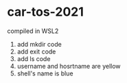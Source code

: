 # car-tos-2021
compiled in WSL2

1. add mkdir code
2. add exit code
3. add ls code
4. username and hosrtname are yellow
5. shell's name is blue

